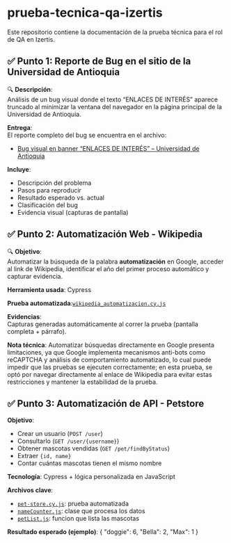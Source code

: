 # prueba-tecnica-qa-izertis

Este repositorio contiene la documentación de la prueba técnica para el rol de QA en Izertis.

## ✅ Punto 1: Reporte de Bug en el sitio de la Universidad de Antioquia

🔍 **Descripción**:  
Análisis de un bug visual donde el texto “ENLACES DE INTERÉS” aparece truncado al minimizar la ventana del navegador en la página principal de la Universidad de Antioquia.


**Entrega**:  
El reporte completo del bug se encuentra en el archivo:  
- [Bug visual en banner “ENLACES DE INTERÉS” – Universidad de Antioquia](./reporte-bug-banner-udea.pdf)

**Incluye**:
- Descripción del problema
- Pasos para reproducir
- Resultado esperado vs. actual
- Clasificación del bug
- Evidencia visual (capturas de pantalla)

## ✅ Punto 2: Automatización Web - Wikipedia

🔍 **Objetivo**:  
Automatizar la búsqueda de la palabra **automatización** en Google, acceder al link de Wikipedia, identificar el año del primer proceso automático y capturar evidencia.

**Herramienta usada**: Cypress

**Prueba automatizada**:[`wikipedia_automatizacion.cy.js`](cypress/e2e/wikipedia_automatizacion.cy.js)

**Evidencias**:  
Capturas generadas automáticamente al correr la prueba (pantalla completa + párrafo).

**Nota técnica**:
Automatizar búsquedas directamente en Google presenta limitaciones, ya que Google implementa mecanismos anti-bots como reCAPTCHA y análisis de comportamiento automatizado, lo cual puede impedir que las pruebas se ejecuten correctamente; en esta prueba, se optó por navegar directamente al enlace de Wikipedia para evitar estas restricciones y mantener la estabilidad de la prueba.


## ✅ Punto 3: Automatización de API - Petstore

**Objetivo**:
- Crear un usuario (`POST /user`)
- Consultarlo (`GET /user/{username}`)
- Obtener mascotas vendidas (`GET /pet/findByStatus`)
- Extraer `{id, name}`
- Contar cuántas mascotas tienen el mismo nombre

**Tecnología**: Cypress + lógica personalizada en JavaScript

**Archivos clave**:
- [`pet-store.cy.js`](cypress/e2e/pet-store.cy.js): prueba automatizada
- [`nameCounter.js`](cypress/utils/nameCounter.js): clase que procesa los datos
- [`petList.js`](cypress/utils/petList.js): funcion que lista las mascotas

**Resultado esperado (ejemplo)**:
{
  "doggie": 6,
  "Bella": 2,
  "Max": 1
}

